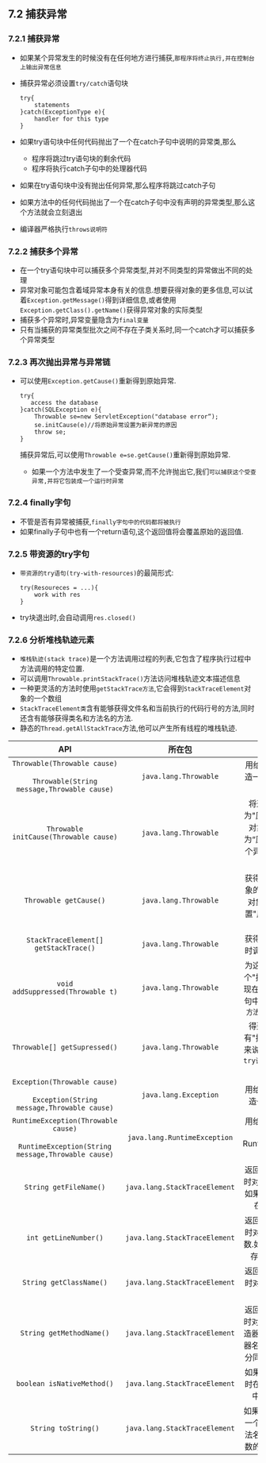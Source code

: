 ## 7.2 捕获异常

### 7.2.1 捕获异常  

* 如果某个异常发生的时候没有在任何地方进行捕获,`那程序将终止执行,并在控制台上输出异常信息`  

* 捕获异常必须设置`try/catch`语句块

  ```
  try{
      statements
  }catch(ExceptionType e){
      handler for this type
  }
  ```

* 如果try语句块中任何代码抛出了一个在catch子句中说明的异常类,那么  

  * 程序将跳过try语句块的剩余代码  
  * 程序将执行catch子句中的处理器代码

* 如果在try语句块中没有抛出任何异常,那么程序将跳过catch子句  

* 如果方法中的任何代码抛出了一个在catch子句中没有声明的异常类型,那么这个方法就会立刻退出  

* 编译器严格执行`throws说明符`  

### 7.2.2 捕获多个异常  

* 在一个try语句块中可以捕获多个异常类型,并对不同类型的异常做出不同的处理   
* 异常对象可能包含着域异常本身有关的信息.想要获得对象的更多信息,可以试着`Exception.getMessage()`得到详细信息,或者使用`Exception.getClass().getName()`获得异常对象的实际类型  
* 捕获多个异常时,异常变量隐含为`final变量`  
* 只有当捕获的异常类型批次之间不存在子类关系时,同一个catch才可以捕获多个异常类型  

### 7.2.3 再次抛出异常与异常链  

* 可以使用`Exception.getCause()`重新得到原始异常.

  ```
  try{
     access the database
  }catch(SQLException e){
      Throwable se=new ServletException("database error“);
      se.initCause(e)//将原始异常设置为新异常的原因
      throw se;
  }
  ```

  捕获异常后,可以使用`Throwable e=se.getCause()`重新得到原始异常.

  * 如果一个方法中发生了一个受查异常,而不允许抛出它,我们`可以捕获这个受查异常,并将它包装成一个运行时异常`    

### 7.2.4 finally字句  

* 不管是否有异常被捕获,`finally字句中的代码都将被执行`    
* 如果finally子句中也有一个return语句,这个返回值将会覆盖原始的返回值.   

### 7.2.5 带资源的try字句

* `带资源的try语句(try-with-resources)`的最简形式:

  ```
  try(Resoureces = ...){
      work with res
  }
  ```

* try块退出时,会自动调用`res.closed()`    

### 7.2.6 分析堆栈轨迹元素   

* `堆栈轨迹(stack trace)`是一个方法调用过程的列表,它包含了程序执行过程中方法调用的特定位置.  
* 可以调用`Throwable.printStackTrace()`方法访问堆栈轨迹文本描述信息
* 一种更灵活的方法时使用`getStackTrace方法`,它会得到`StackTraceElement`对象的一个数组  
* `StackTraceElement类`含有能够获得文件名和当前执行的代码行号的方法,同时还含有能够获得类名和方法名的方法.  
* 静态的`Thread.getAllStackTrace`方法,他可以产生所有线程的堆栈轨迹.  



API|所在包|描述
:---:|:---:|:---:
`Throwable(Throwable cause)`<br><br>`Throwable(String message,Throwable cause)`|`java.lang.Throwable`|用给定的“原因”构造一个Throwable对象
`Throwable initCause(Throwable cause)`|`java.lang.Throwable`|将这个对象设置为"原因".如果这个对象已经被设置为“原因”,则抛出一个异常.返回this引用
`Throwable getCause()`|`java.lang.Throwable`|获得设置为这个对象的"原因"的异常对象.如果没有设置"原因"，则返回null
`StackTraceElement[] getStackTrace()`|`java.lang.Throwable`|获得构造这个对象时调用堆栈的跟踪
`void addSuppressed(Throwable t)`|`java.lang.Throwable`|为这个异常增加一个"抑制"异常.这出现在带资源的try语句中,其中t是`close方法抛出的一个异常`
`Throwable[] getSupressed()`|`java.lang.Throwable`|得到这个异常所有"抑制"异常.一般来说,`这些是带资源的try语句中close方法抛出的异常`
`Exception(Throwable cause)`<br><br>`Exception(String message,Throwable cause)`|`java.lang.Exception`|用给定的"原因"构造一个异常对象
`RuntimeException(Throwable cause)`<br><br>`RuntimeException(String message,Throwable cause)`|`java.lang.RuntimeException`|用给定的"原因"构造一个RuntimeException对象
`String getFileName()`|`java.lang.StackTraceElement`|返回这个元素运行时对应的源文件名.如果这个信息不存在则返回null
`int getLineNumber()`|`java.lang.StackTraceElement`|返回这个元素运行时对应的源文件行数.如果这个信息不存在,则返沪-1
`String getClassName()`|`java.lang.StackTraceElement`|返回这个元素运行时对应的类的完全限定名
`String getMethodName()`|`java.lang.StackTraceElement`|返回这个元素运行时对应的方法名.构造器名<init>;静态初始化器名是<clinit>.这里无法区分同名的重载方法
`boolean isNativeMethod()`|`java.lang.StackTraceElement`|如果这个元素运行时在一个本地方法中,则返回true
`String toString()`|`java.lang.StackTraceElement`|如果存在的话,返回一个包含类名、方法名、文件名和行数的格式化字符串

